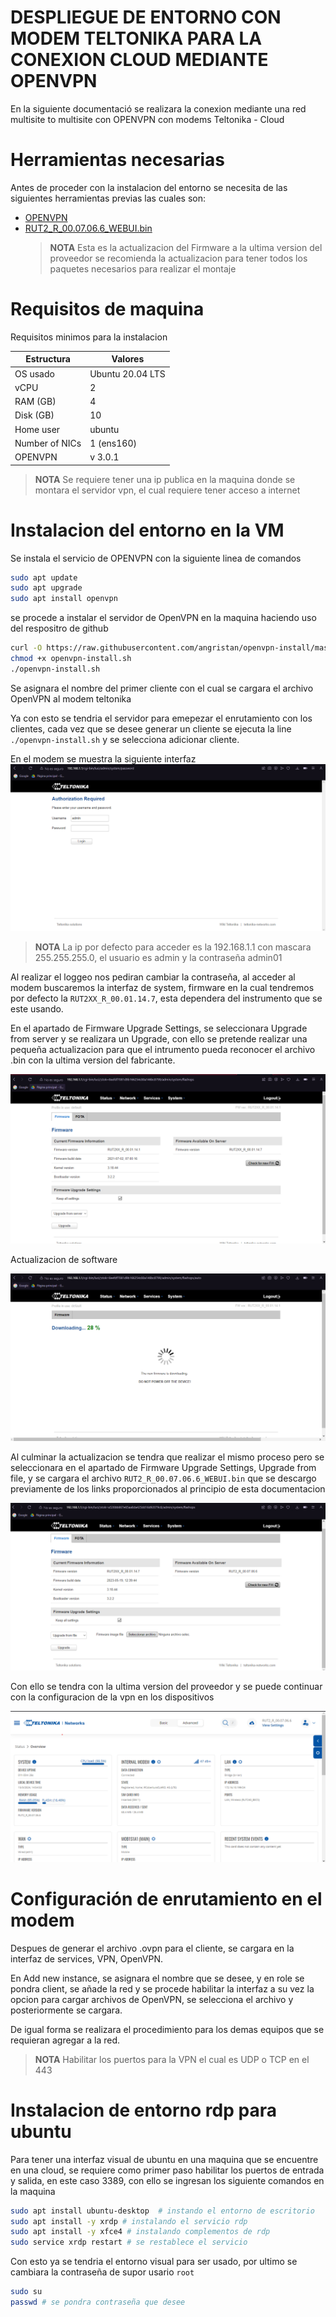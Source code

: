 # DESPLIEGUE DE ENTORNO CON MODEM TELTONIKA PARA LA CONEXION CLOUD MEDIANTE OPENVPN

En la siguiente documentació se realizara la conexion mediante una red multisite to multisite con OPENVPN con modems Teltonika - Cloud

# Herramientas necesarias

Antes de proceder con la instalacion del entorno se necesita de las siguientes herramientas previas las cuales son:

- [OPENVPN](https://github.com/angristan/openvpn-install#faq)
- [RUT2_R_00.07.06.6_WEBUI.bin](https://wiki.teltonika-networks.com/view/RUT240_Firmware_Downloads) 
  > **NOTA** Esta es la actualizacion del Firmware a la ultima version del proveedor se recomienda la actualizacion para tener todos los paquetes necesarios para realizar el montaje

# Requisitos de maquina

Requisitos minimos para la instalacion

| Estructura       | Valores           |
|------------------|-------------------|
|OS usado          | Ubuntu 20.04 LTS  |
|vCPU              | 2                 |
|RAM (GB)          | 4                 |
|Disk (GB)         | 10                |
|Home user         | ubuntu            |
|Number of NICs    | 1 (ens160)        |
|OPENVPN           | v 3.0.1           |

> **NOTA** Se requiere tener una ip publica en la maquina donde se montara el servidor vpn, el cual requiere tener acceso a internet

# Instalacion del entorno en la VM

Se instala el servicio de OPENVPN con la siguiente linea de comandos

```bash
sudo apt update
sudo apt upgrade
sudo apt install openvpn
```
se procede a instalar el servidor de OpenVPN en la maquina haciendo uso del respositro de github

```bash
curl -O https://raw.githubusercontent.com/angristan/openvpn-install/master/openvpn-install.sh
chmod +x openvpn-install.sh
./openvpn-install.sh
```
Se asignara el nombre del primer cliente con el cual se cargara el archivo OpenVPN al modem teltonika

Ya con esto se tendria el servidor para emepezar el enrutamiento con los clientes, cada vez que se desee generar un cliente se ejecuta la line `./openvpn-install.sh` y se selecciona adicionar cliente.

En el modem se muestra la siguiente interfaz
![INTERFAZ TELTONIKA](t1.png)

> **NOTA** La ip por defecto para acceder es la 192.168.1.1 con mascara 255.255.255.0, el usuario es admin y la contraseña admin01

Al realizar el loggeo nos pediran cambiar la contraseña, al acceder al modem buscaremos la interfaz de system, firmware en la cual tendremos por defecto la `RUT2XX_R_00.01.14.7`, esta dependera del instrumento que se este usando.

En el apartado de Firmware Upgrade Settings, se seleccionara Upgrade from server y se realizara un Upgrade, con ello se pretende realizar una pequeña actualizacion para que el intrumento pueda reconocer el archivo .bin con la ultima version del fabricante.

![INTERFAZ FIRMWARE](t3.png)

Actualizacion de software

![INTERFAZ UPGRADE](t4.png)

Al culminar la actualizacion se tendra que realizar el mismo proceso pero se seleccionara en el apartado de Firmware Upgrade Settings, Upgrade from file, y se cargara el archivo `RUT2_R_00.07.06.6_WEBUI.bin` que se descargo previamente de los links proporcionados al principio de esta documentacion

![INTERFAZ UPGRADE2](t5.png)

Con ello se tendra con la ultima version del proveedor y se puede continuar con la configuracion de la vpn en los dispositivos

![INTERFAZ UPGRADE3](TELTONIKA.png)

# Configuración de enrutamiento en el modem

Despues de generar el archivo .ovpn para el cliente, se cargara en la interfaz de services, VPN, OpenVPN.


En Add new instance, se asignara el nombre que se desee, y en role se pondra client, se añade la red y se procede habilitar la interfaz a su vez la opcion para cargar archivos de OpenVPN, se selecciona el archivo y posteriormente se cargara.

De igual forma se realizara el procedimiento para los demas equipos que se requieran agregar a la red.

> **NOTA** Habilitar los puertos para la VPN el cual es UDP o TCP en el 443

# Instalacion de entorno rdp para ubuntu

Para tener una interfaz visual de ubuntu en una maquina que se encuentre en una cloud, se requiere como primer paso habilitar los puertos de entrada y salida, en este caso 3389, con ello se ingresan los siguiente comandos en la maquina

```bash
sudo apt install ubuntu-desktop  # instando el entorno de escritorio
sudo apt install -y xrdp # instalando el servicio rdp
sudo apt install -y xfce4 # instalando complementos de rdp
sudo service xrdp restart # se restablece el servicio
```
Con esto ya se tendria el entorno visual para ser usado, por ultimo se cambiara la contraseña de supor usario `root` 

```bash
sudo su
passwd # se pondra contraseña que desee
```
